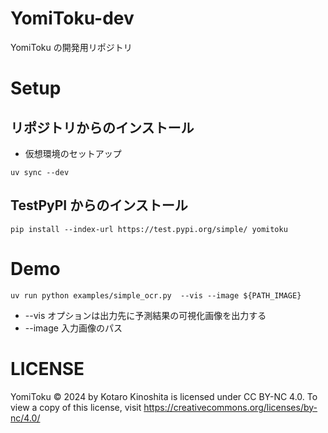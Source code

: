 # YomiToku-dev

YomiToku の開発用リポジトリ

# Setup

## リポジトリからのインストール

- 仮想環境のセットアップ

```
uv sync --dev
```

## TestPyPI からのインストール

```
pip install --index-url https://test.pypi.org/simple/ yomitoku
```

# Demo

```
uv run python examples/simple_ocr.py  --vis --image ${PATH_IMAGE}
```

- --vis オプションは出力先に予測結果の可視化画像を出力する
- --image 入力画像のパス

# LICENSE

YomiToku © 2024 by Kotaro Kinoshita is licensed under CC BY-NC 4.0. To view a copy of this license, visit https://creativecommons.org/licenses/by-nc/4.0/
